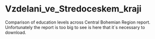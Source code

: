 # Vzdelani_ve_Stredoceskem_kraji
Comparison of education levels across Central Bohemian Region report. 
Unfortunately the report is too big to see is here that it´s necessary to download.
